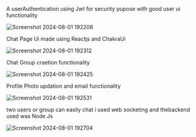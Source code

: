 A userAuthentication using Jwt for security pupose with good user  ui functionality 


![Screenshot 2024-08-01 192208](https://github.com/user-attachments/assets/b5531f28-af43-4d97-8a03-8e8711938bb9)

Chat Page Ui made using Reactjs and ChakraUi

![Screenshot 2024-08-01 192312](https://github.com/user-attachments/assets/f6d596e0-1d85-4d6c-a2bd-1d40f625f416)


Chat Group craetion functionality

![Screenshot 2024-08-01 192425](https://github.com/user-attachments/assets/7bc8fe43-faa1-4611-a9e1-0a5b775678aa)

Profile Photo updation and email functionality

![Screenshot 2024-08-01 192531](https://github.com/user-attachments/assets/26eeca42-691b-4768-a5d4-df368075d293)

two users or group can easily chat  i used web socketing and thebackend used was Node Js

![Screenshot 2024-08-01 192704](https://github.com/user-attachments/assets/98b2e165-5d43-4e4b-a9e1-c355d808928f)




